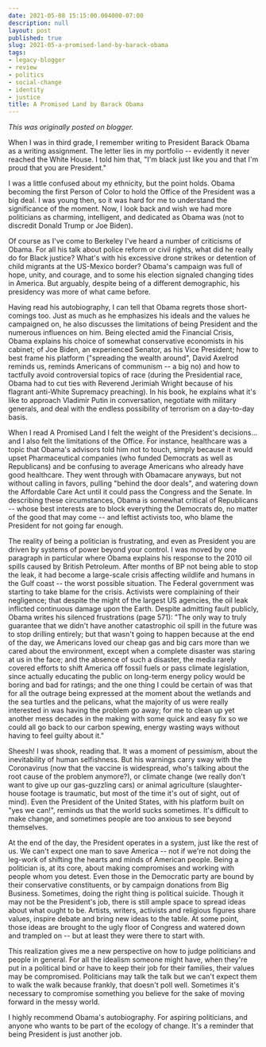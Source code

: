 ```yaml
---
date: 2021-05-08 15:15:00.004000-07:00
description: null
layout: post
published: true
slug: 2021-05-a-promised-land-by-barack-obama
tags:
- legacy-blogger
- review
- politics
- social-change
- identity
- justice
title: A Promised Land by Barack Obama
---
```



*This was originally posted on blogger.*

When I was in third grade, I remember writing to President Barack Obama as a writing assignment. The letter lies in my portfolio -- evidently it never reached the White House. I told him that, "I'm black just like you and that I'm proud that you are President."

I was a little confused about my ethnicity, but the point holds. Obama becoming the first Person of Color to hold the Office of the President was a big deal. I was young then, so it was hard for me to understand the significance of the moment. Now, I look back and wish we had more politicians as charming, intelligent, and dedicated as Obama was (not to discredit Donald Trump or Joe Biden).

Of course as I've come to Berkeley I've heard a number of criticisms of Obama. For all his talk about police reform or civil rights, what did he really do for Black justice? What's with his excessive drone strikes or detention of child migrants at the US-Mexico border? Obama's campaign was full of hope, unity, and courage, and to some his election signaled changing tides in America. But arguably, despite being of a different demographic, his presidency was more of what came before.

Having read his autobiography, I can tell that Obama regrets those short-comings too. Just as much as he emphasizes his ideals and the values he campaigned on, he also discusses the limitations of being President and the numerous influences on him. Being elected amid the Financial Crisis, Obama explains his choice of somewhat conservative economists in his cabinet; of Joe Biden, an experienced Senator, as his Vice President; how to best frame his platform ("spreading the wealth around", David Axelrod reminds us, reminds Americans of communism -- a big no) and how to tactfully avoid controversial topics of race (during the Presidential race, Obama had to cut ties with Reverend Jerimiah Wright because of his flagrant anti-White Supremacy preaching). In his book, he explains what it's like to approach Vladimir Putin in conversation, negotiate with military generals, and deal with the endless possibility of terrorism on a day-to-day basis.

When I read A Promised Land I felt the weight of the President's decisions... and I also felt the limitations of the Office. For instance, healthcare was a topic that Obama's advisors told him not to touch, simply because it would upset Pharmaceutical companies (who funded Democrats as well as Republicans) and be confusing to average Americans who already have good healthcare. They went through with Obamacare anyways, but not without calling in favors, pulling "behind the door deals", and watering down the Affordable Care Act until it could pass the Congress and the Senate. In describing these circumstances, Obama is somewhat critical of Republicans -- whose best interests are to block everything the Democrats do, no matter of the good that may come -- and leftist activists too, who blame the President for not going far enough.  


The reality of being a politician is frustrating, and even as President you are driven by systems of power beyond your control. I was moved by one paragraph in particular where Obama explains his response to the 2010 oil spills caused by British Petroleum. After months of BP not being able to stop the leak, it had become a large-scale crisis affecting wildlife and humans in the Gulf coast -- the worst possible situation. The Federal government was starting to take blame for the crisis. Activists were complaining of their negligence; that despite the might of the largest US agencies, the oil leak inflicted continuous damage upon the Earth. Despite admitting fault publicly, Obama writes his silenced frustrations (page 571): "The only way to truly guarantee that we didn't have another catastrophic oil spill in the future was to stop drilling entirely; but that wasn't going to happen because at the end of the day, we Americans loved our cheap gas and big cars more than we cared about the environment, except when a complete disaster was staring at us in the face; and the absence of such a disaster, the media rarely covered efforts to shift America off fossil fuels or pass climate legislation, since actually educating the public on long-term energy policy would be boring and bad for ratings; and the one thing I could be certain of was that for all the outrage being expressed at the moment about the wetlands and the sea turtles and the pelicans, what the majority of us were really interested in was having the problem go away; for me to clean up yet another mess decades in the making with some quick and easy fix so we could all go back to our carbon spewing, energy wasting ways without having to feel guilty about it."

Sheesh! I was shook, reading that. It was a moment of pessimism, about the inevitability of human selfishness. But his warnings carry sway with the Coronavirus (now that the vaccine is widespread, who's talking about the root cause of the problem anymore?), or climate change (we really don't want to give up our gas-guzzling cars) or animal agriculture (slaughter-house footage is traumatic, but most of the time it's out of sight, out of mind). Even the President of the United States, with his platform built on "yes we can!", reminds us that the world sucks sometimes. It's difficult to make change, and sometimes people are too anxious to see beyond themselves.

At the end of the day, the President operates in a system, just like the rest of us. We can't expect one man to save America -- not if we're not doing the leg-work of shifting the hearts and minds of American people. Being a politician is, at its core, about making compromises and working with people whom you detest. Even those in the Democratic party are bound by their conservative constituents, or by campaign donations from Big Business. Sometimes, doing the right thing is political suicide. Though it may not be the President's job, there is still ample space to spread ideas about what ought to be. Artists, writers, activists and religious figures share values, inspire debate and bring new ideas to the table. At some point, those ideas are brought to the ugly floor of Congress and watered down and trampled on -- but at least they were there to start with.

This realization gives me a new perspective on how to judge politicians and people in general. For all the idealism someone might have, when they're put in a political bind or have to keep their job for their families, their values may be compromised. Politicians may talk the talk but we can't expect them to walk the walk because frankly, that doesn't poll well. Sometimes it's necessary to compromise something you believe for the sake of moving forward in the messy world.  


I highly recommend Obama's autobiography. For aspiring politicians, and anyone who wants to be part of the ecology of change. It's a reminder that being President is just another job.  


